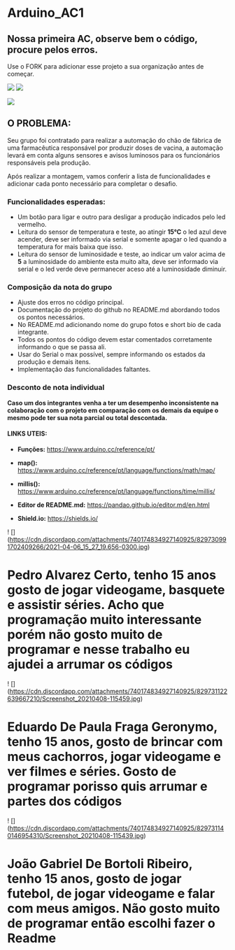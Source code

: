 # Arduino_AC1
## Nossa primeira AC, observe bem o código, procure pelos erros.

Use o FORK para adicionar esse projeto a sua organização antes de começar.

![](https://img.shields.io/github/forks/Leoruiz197/Arduino_AC1)
![](https://img.shields.io/github/stars/Leoruiz197/Arduino_AC1)

![](https://github.com/Leoruiz197/Arduino_AC1/blob/main/AC1.png)

## **O PROBLEMA:** 

Seu grupo foi contratado para realizar a automação do chão de fábrica de uma farmacêutica responsável por produzir doses de vacina, a automação levará em conta alguns sensores e avisos luminosos para os funcionários responsáveis pela produção.

Após realizar a montagem, vamos conferir a lista de funcionalidades e adicionar cada ponto necessário para completar o desafio.

### Funcionalidades esperadas:

- Um botão para ligar e outro para desligar a produção indicados pelo led vermelho.
- Leitura do sensor de temperatura e teste, ao atingir **15℃** o led azul deve acender, deve ser informado via serial e somente apagar o led quando a temperatura for mais baixa que isso.
- Leitura do sensor de luminosidade e teste, ao indicar um valor acima de **5** a luminosidade do ambiente esta muito alta, deve ser informado via serial e o led verde deve permanecer aceso até a luminosidade diminuir.

### Composição da nota do grupo
- Ajuste dos erros no código principal.
- Documentação do projeto do github no README.md abordando todos os pontos necessários.
- No README.md adicionando nome do grupo fotos e short bio de cada integrante.
- Todos os pontos do código devem estar comentados corretamente informando o que se passa ali.
- Usar do Serial o max possível, sempre informando os estados da produção e demais itens.
- Implementação das funcionalidades faltantes.

### Desconto de nota individual

**Caso um dos integrantes venha a ter um desempenho inconsistente na colaboração com o projeto em comparação com os demais da equipe o mesmo pode ter sua nota parcial ou total descontada.**

#### LINKS UTEIS:

- **Funções:** https://www.arduino.cc/reference/pt/
- **map():** https://www.arduino.cc/reference/pt/language/functions/math/map/
- **millis():** https://www.arduino.cc/reference/pt/language/functions/time/millis/

- **Editor de README.md:** https://pandao.github.io/editor.md/en.html
- **Shield.io:** https://shields.io/

! [] (https://cdn.discordapp.com/attachments/740174834927140925/829730991702409266/2021-04-06_15_27_19.656-0300.jpg)
# Pedro Alvarez Certo, tenho 15 anos gosto de jogar videogame, basquete e assistir séries. Acho que programação muito interessante porém não gosto muito de programar e nesse trabalho eu ajudei a arrumar os códigos

! [] (https://cdn.discordapp.com/attachments/740174834927140925/829731122639667210/Screenshot_20210408-115459.jpg)
# Eduardo De Paula Fraga Geronymo, tenho 15 anos, gosto de brincar com meus cachorros, jogar videogame e ver filmes e séries. Gosto de programar porisso quis arrumar e partes dos códigos

! [] (https://cdn.discordapp.com/attachments/740174834927140925/829731140146954310/Screenshot_20210408-115439.jpg)
# João Gabriel De Bortoli Ribeiro, tenho 15 anos, gosto de jogar futebol, de jogar videogame e falar com meus amigos. Não gosto muito de programar então escolhi fazer o Readme
